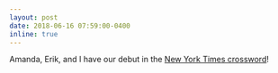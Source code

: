 ```yaml
---
layout: post
date: 2018-06-16 07:59:00-0400
inline: true
---
```


Amanda, Erik, and I have our debut in the [New York Times crossword](https://www.nytimes.com/2018/06/16/crosswords/daily-puzzle-2018-06-17.html)!
